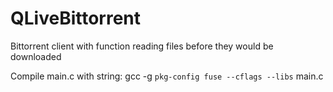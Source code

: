 QLiveBittorrent
===============

Bittorrent client with function reading files before they would be downloaded

Compile main.c with string: gcc -g `pkg-config fuse --cflags --libs` main.c